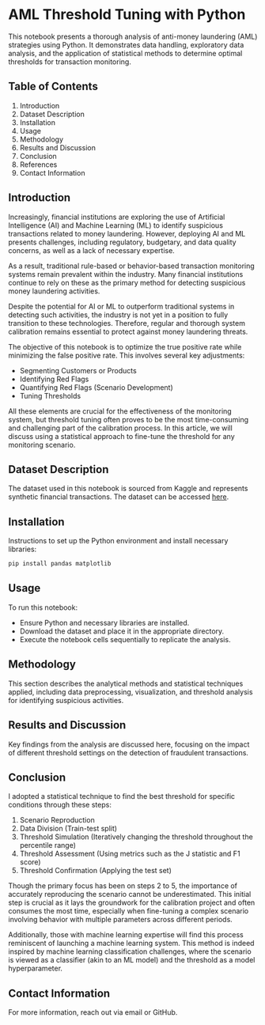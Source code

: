 
# AML Threshold Tuning with Python

This notebook presents a thorough analysis of anti-money laundering (AML) strategies using Python. It demonstrates data handling, exploratory data analysis, and the application of statistical methods to determine optimal thresholds for transaction monitoring.

## Table of Contents
1. Introduction
2. Dataset Description
3. Installation
4. Usage
5. Methodology
6. Results and Discussion
7. Conclusion
8. References
9. Contact Information

## Introduction
Increasingly, financial institutions are exploring the use of Artificial Intelligence (AI) and Machine Learning (ML) to identify suspicious transactions related to money laundering. However, deploying AI and ML presents challenges, including regulatory, budgetary, and data quality concerns, as well as a lack of necessary expertise.

As a result, traditional rule-based or behavior-based transaction monitoring systems remain prevalent within the industry. Many financial institutions continue to rely on these as the primary method for detecting suspicious money laundering activities.

Despite the potential for AI or ML to outperform traditional systems in detecting such activities, the industry is not yet in a position to fully transition to these technologies. Therefore, regular and thorough system calibration remains essential to protect against money laundering threats.

The objective of this notebook is to optimize the true positive rate while minimizing the false positive rate. This involves several key adjustments:

- Segmenting Customers or Products
- Identifying Red Flags
- Quantifying Red Flags (Scenario Development)
- Tuning Thresholds

All these elements are crucial for the effectiveness of the monitoring system, but threshold tuning often proves to be the most time-consuming and challenging part of the calibration process. In this article, we will discuss using a statistical approach to fine-tune the threshold for any monitoring scenario.

## Dataset Description
The dataset used in this notebook is sourced from Kaggle and represents synthetic financial transactions. The dataset can be accessed [here](https://www.kaggle.com/datasets/anshankul/ibm-amlsim-example-dataset).

## Installation
Instructions to set up the Python environment and install necessary libraries:
```bash
pip install pandas matplotlib
```

## Usage
To run this notebook:
- Ensure Python and necessary libraries are installed.
- Download the dataset and place it in the appropriate directory.
- Execute the notebook cells sequentially to replicate the analysis.

## Methodology
This section describes the analytical methods and statistical techniques applied, including data preprocessing, visualization, and threshold analysis for identifying suspicious activities.

## Results and Discussion
Key findings from the analysis are discussed here, focusing on the impact of different threshold settings on the detection of fraudulent transactions.

## Conclusion
I adopted a statistical technique to find the best threshold for specific conditions through these steps:

1. Scenario Reproduction
2. Data Division (Train-test split)
3. Threshold Simulation (Iteratively changing the threshold throughout the percentile range)
4. Threshold Assessment (Using metrics such as the J statistic and F1 score)
5. Threshold Confirmation (Applying the test set)

Though the primary focus has been on steps 2 to 5, the importance of accurately reproducing the scenario cannot be underestimated. This initial step is crucial as it lays the groundwork for the calibration project and often consumes the most time, especially when fine-tuning a complex scenario involving behavior with multiple parameters across different periods.

Additionally, those with machine learning expertise will find this process reminiscent of launching a machine learning system. This method is indeed inspired by machine learning classification challenges, where the scenario is viewed as a classifier (akin to an ML model) and the threshold as a model hyperparameter.

## Contact Information
For more information, reach out via email or GitHub.
